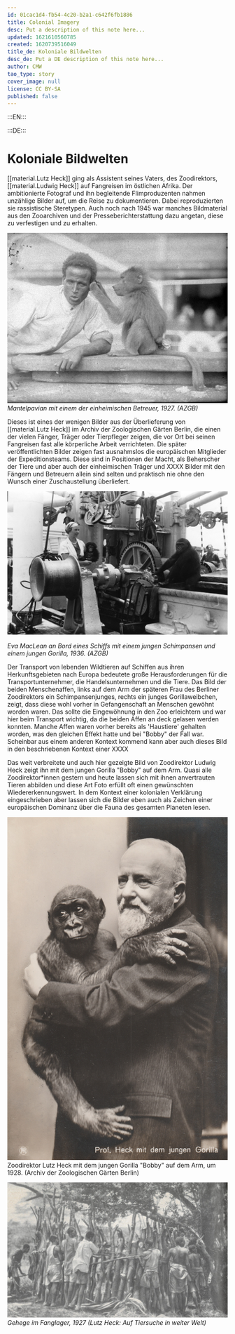 ```yaml
---
id: 01cac1d4-fb54-4c20-b2a1-c642f6fb1886
title: Colonial Imagery
desc: Put a description of this note here...
updated: 1621610560785
created: 1620739516049
title_de: Koloniale Bildwelten
desc_de: Put a DE description of this note here...
author: CMW
tao_type: story
cover_image: null
license: CC BY-SA
published: false
---
```



:::EN:::


:::DE:::

# Koloniale Bildwelten

[[material.Lutz Heck]] ging als Assistent seines Vaters, des Zoodirektors, [[material.Ludwig Heck]] auf Fangreisen im östlichen Afrika. Der ambitionierte Fotograf und ihn begleitende Flimproduzenten nahmen unzählige Bilder auf, um die Reise zu dokumentieren. Dabei reproduzierten sie rassistische Steretypen. Auch noch nach 1945 war manches Bildmaterial aus den Zooarchiven und der Presseberichterstattung dazu angetan, diese zu verfestigen und zu erhalten.

![desc](images/cmw/Mantelpavian.JPG)
*Mantelpavian mit einem der einheimischen Betreuer, 1927. (AZGB)*

Dieses ist eines der wenigen Bilder aus der Überlieferung von [[material.Lutz Heck]] im Archiv der Zoologischen Gärten Berlin, die einen der vielen Fänger, Träger oder Tierpfleger zeigen, die vor Ort bei seinen Fangreisen fast alle körperliche Arbeit verrichteten. Die später veröffentlichten Bilder zeigen fast ausnahmslos die europäischen Mitglieder der Expeditionsteams. Diese sind in Positionen der Macht, als Beherscher der Tiere und aber auch der einheimischen Träger und XXXX
Bilder mit den Fängern und Betreuern allein sind selten und praktisch nie ohne den Wunsch einer Zuschaustellung überliefert.

![Frau mit einem Schimpansenjungtier und einem Gorillajungtier an Bord eines Schiffs](images\cmw\Gorilla_Schimpansentransport_25061936.jpg)

*Eva MacLean an Bord eines Schiffs mit einem jungen Schimpansen und einem jungen Gorilla, 1936. (AZGB)*

Der Transport von lebenden Wildtieren auf Schiffen aus ihren Herkunftsgebieten nach Europa bedeutete große Herausforderungen für die Transportunternehmer, die Handelsunternehmen und die Tiere. Das Bild der beiden Menschenaffen, links auf dem Arm der späteren Frau des Berliner Zoodirektors ein Schimpansenjunges, rechts ein junges Gorillaweibchen, zeigt, dass diese wohl vorher in Gefangenschaft an Menschen gewöhnt worden waren. Das sollte die Eingewöhnung in den Zoo erleichtern und war hier beim Transport wichtig, da die beiden Affen an deck gelasen werden konnten. Manche Affen waren vorher bereits als 'Haustiere' gehalten worden, was den gleichen Effekt hatte und bei "Bobby" der Fall war. Scheinbar aus einem anderen Kontext kommend kann aber auch dieses Bild in den beschriebenen Kontext einer XXXX

Das weit verbreitete und auch hier gezeigte Bild von Zoodirektor Ludwig Heck zeigt ihn mit dem jungen Gorilla "Bobby" auf dem Arm. Quasi alle Zoodirektor\*innen gestern und heute lassen sich mit ihnen anvertrauten Tieren abbilden und diese Art Foto erfüllt oft einen gewünschten Wiedererkennungswert. In dem Kontext einer kolonialen Verklärung eingeschrieben aber lassen sich die Bilder eben auch als Zeichen einer europäischen Dominanz über die Fauna des gesamten Planeten lesen. 

![Bild von Ludwig Heck mit dem jungen Affen "Bobby" auf dem Arm](images\cmw\Ludwig-Heck-Bobby.jpg)
Zoodirektor Lutz Heck mit dem jungen Gorilla "Bobby" auf dem Arm, um 1928. (Archiv der Zoologischen Gärten Berlin)

![desc](images/cmw/Heck_Nashorn_Kral.jpg)
_Gehege im Fanglager, 1927 (Lutz Heck: Auf Tiersuche in weiter Welt)_
